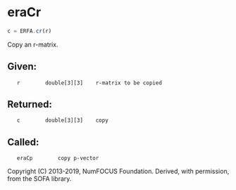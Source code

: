 # eraCr

```js
c = ERFA.cr(r)
```

Copy an r-matrix.

## Given:
```
   r        double[3][3]    r-matrix to be copied
```

## Returned:
```
   c        double[3][3]    copy
```

## Called:
```
   eraCp        copy p-vector
```

Copyright (C) 2013-2019, NumFOCUS Foundation.
Derived, with permission, from the SOFA library.

